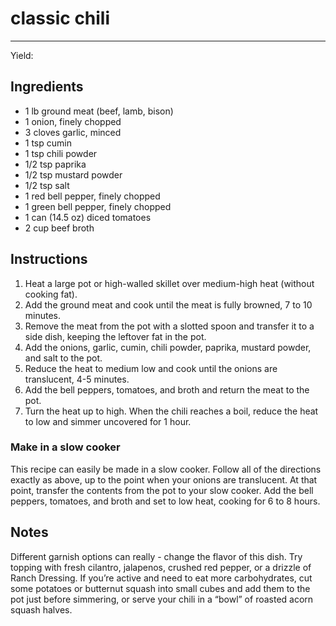 # classic chili
---
Yield: 

## Ingredients
- 1 lb ground meat (beef, lamb, bison)
- 1 onion, finely chopped
- 3 cloves garlic, minced
- 1 tsp cumin
- 1 tsp chili powder
- 1/2 tsp paprika
- 1/2 tsp mustard powder
- 1/2 tsp salt
- 1 red bell pepper, finely chopped
- 1 green bell pepper, finely chopped
- 1 can (14.5 oz) diced tomatoes
- 2 cup beef broth

## Instructions
1. Heat a large pot or high-walled skillet over medium-high heat (without cooking fat). 
2. Add the ground meat and cook until the meat is fully browned, 7 to 10 minutes. 
3. Remove the meat from the pot with a slotted spoon and transfer it to a side dish, keeping the leftover fat in the pot.
4. Add the onions, garlic, cumin, chili powder, paprika, mustard powder, and salt to the pot.
5. Reduce the heat to medium low and cook until the onions are translucent, 4-5 minutes.
6. Add the bell peppers, tomatoes, and broth and return the meat to the pot. 
7. Turn the heat up to high. When the chili reaches a boil, reduce the heat to low and simmer uncovered for 1 hour.

### Make in a slow cooker
This recipe can easily be made in a slow cooker.  Follow all of the directions exactly as above, up to the point when your onions are translucent. At that point, transfer the contents from the pot to your slow cooker. Add the bell peppers, tomatoes, and broth and set to low heat, cooking for 6 to 8 hours.

## Notes
Different garnish options can really - change the flavor of this dish. Try topping with fresh cilantro, jalapenos, crushed red pepper, or a drizzle of Ranch Dressing. If you’re active and need to eat more carbohydrates, cut some potatoes or butternut squash into small cubes and add them to the pot just before simmering, or serve your chili in a “bowl” of roasted acorn squash halves.
